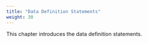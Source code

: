 ```yaml
---
title: "Data Definition Statements"
weight: 30
---
```

This chapter introduces the data definition statements.
